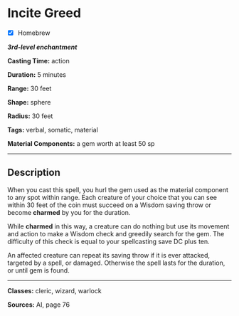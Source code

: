 # Incite Greed

- [x] Homebrew

***3rd-level enchantment***

**Casting Time:** action

**Duration:** 5 minutes

**Range:** 30 feet

**Shape:** sphere

**Radius:** 30 feet

**Tags:** verbal, somatic, material

**Material Components:** a gem worth at least 50 sp

---

## Description
When you cast this spell, you hurl the gem used as the material component to any spot within range. Each creature of your choice that you can see within 30 feet of the coin must succeed on a Wisdom saving throw or become **charmed** by you for the duration.

While **charmed** in this way, a creature can do nothing but use its movement and action to make a Wisdom check and greedily search for the gem. The difficulty of this check is equal to your spellcasting save DC plus ten.

An affected creature can repeat its saving throw if it is ever attacked, targeted by a spell, or damaged. Otherwise the spell lasts for the duration, or until gem is found.

---

**Classes:** cleric, wizard, warlock

**Sources:** AI, page 76
